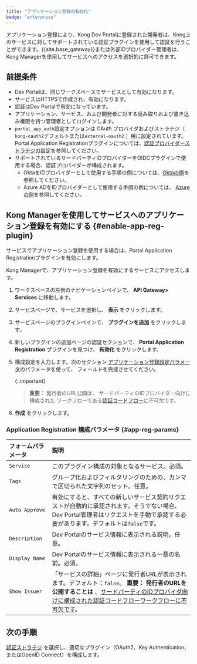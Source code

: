 ```yaml
---
title: "アプリケーション登録の有効化"
badge: "enterprise"
---
```

アプリケーション登録により、Kong Dev Portalに登録された開発者は、Kong上のサービスに対してサポートされている認証プラグインを使用して認証を行うことができます。{{site.base_gateway}}または外部IDプロバイダー管理者は、Kong Managerを使用してサービスへのアクセスを選択的に許可できます。

前提条件
----

* Dev Portalは、同じワークスペースでサービスとして有効になります。
* サービスはHTTPSで作成され、有効になります。
* 認証はDev Portalで有効になっています。
* アプリケーション、サービス、および開発者に対する読み取りおよび書き込み権限を持つ管理者としてログインします。
* `portal_app_auth`設定オプションは OAuth プロバイダおよびストラテジ（ `kong-oauth2`デフォルトまたは`external-oauth2` ）用に設定されています。Portal Application Registrationプラグインについては、[認証プロバイダーストラテジの設定](/gateway/{{page.release}}/kong-enterprise/dev-portal/applications/auth-provider-strategy)を参照してください。
* サポートされているサードパーティIDプロバイダーをOIDCプラグインで使用する場合、認証プロバイダーが構成されます。
  * OktaをIDプロバイダーとして使用する手順の例については、[Oktaの例](/gateway/{{page.release}}/kong-enterprise/dev-portal/authentication/okta-config/)を参照してください。
  * Azure ADをIDプロバイダーとして使用する手順の例については、 [Azureの例](/gateway/{{page.release}}/kong-enterprise/dev-portal/authentication/azure-oidc-config/)を参照してください。

Kong Managerを使用してサービスへのアプリケーション登録を有効にする \{\#enable\-app\-reg\-plugin\}
----------------------------------------------------------------------------

サービスでアプリケーション登録を使用する場合は、Portal Application Registrationプラグインを有効にします。

Kong Managerで、アプリケーション登録を有効にするサービスにアクセスします。

1. ワークスペースの左側のナビゲーションペインで、 **API Gateway> Services** に移動します。

2. サービスページで、サービスを選択し、 **表示** をクリックします。

3. サービスページのプラグインペインで、 **プラグインを追加** をクリックします。

4. 新しいプラグインの追加ページの認証セクションで、
   **Portal Application Registration** プラグインを見つけ、 **有効化** をクリックします。

5. 構成設定を入力します。次のセクション
   [アプリケーション登録設定パラメータ](#application-registration-configuration-parameters)のパラメータを使って、
   フィールドを完成させてください。

   {:.important}
   > 
   > **重要：** 発行者のURL公開は、
   > サードパーティのIDプロバイダー向けに構成された
   > ワークフローである[認証コードフロー](/gateway/{{page.release}}/kong-enterprise/dev-portal/authentication/3rd-party-oauth/#ac-flow)に不可欠です。
6. **作成** をクリックします。

### Application Registration 構成パラメータ \{\#app\-reg\-params\}

| フォームパラメータ      | 説明                                                                                                                                                                                                       |
|:---------------|:---------------------------------------------------------------------------------------------------------------------------------------------------------------------------------------------------------|
| `Service`      | このプラグイン構成の対象となるサービス。必須。                                                                                                                                                                                  |
| `Tags`         | グループ化およびフィルタリングのための、カンマで区切られた文字列のセット。任意。                                                                                                                                                                 |
| `Auto Approve` | 有効にすると、すべての新しいサービス契約リクエストが自動的に承認されます。そうでない場合、Dev Portal管理者はリクエストを手動で承認する必要があります。デフォルトは`false`です。                                                                                                         |
| `Description`  | Dev Portalのサービス情報に表示される説明。任意。                                                                                                                                                                            |
| `Display Name` | Dev Portalのサービス情報に表示される一意の名前。必須。                                                                                                                                                                         |
| `Show Issuer`  | 「サービスの詳細」ページに発行者URLが表示されます。デフォルト：`false`。 **重要：** **発行者のURLを公開することは** 、[サードパーティのIDプロバイダ向けに構成された認証コードフローワークフローに不可欠です](/gateway/{{page.release}}/kong-enterprise/dev-portal/authentication/3rd-party-oauth/#ac-flow)。 |

次の手順
----

[認証ストラテジ](/gateway/{{page.release}}/kong-enterprise/dev-portal/applications/auth-provider-strategy/)
を選択し、適切なプラグイン（OAuth2、Key Authentication、またはOpenID Connect）を構成します。

